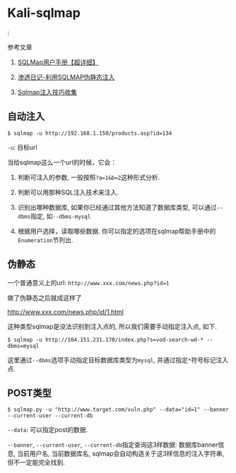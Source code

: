 # Kali-sqlmap

<!tags!>: <!sqlmap!>

参考文章

1. [SQLMap用户手册【超详细】](http://www.cnblogs.com/hongfei/p/3872156.html)

2. [渗透日记-利用SQLMAP伪静态注入](http://www.cnblogs.com/ximotao/p/5870274.html)

3. [Sqlmap注入技巧收集](http://www.freebuf.com/articles/web/10789.html)

## 自动注入

```
$ sqlmap -u http://192.168.1.150/products.asp?id=134
```

`-u`: 目标url

当给sqlmap这么一个url的时候，它会：

1. 判断可注入的参数, 一般按照`?a=1&b=2`这种形式分析.

2. 判断可以用那种SQL注入技术来注入.

3. 识别出哪种数据库, 如果你已经通过其他方法知道了数据库类型, 可以通过`--dbms`指定, 如`--dbms-mysql`

4. 根据用户选择，读取哪些数据. 你可以指定的选项在sqlmap帮助手册中的`Enumeration`节列出.

## 伪静态

一个普通意义上的url: `http://www.xxx.com/news.php?id=1`

做了伪静态之后就成这样了

http://www.xxx.com/news.php/id/1.html

这种类型sqlmap是没法识别到注入点的, 所以我们需要手动指定注入点, 如下.

```
$ sqlmap -u http://104.151.231.170/index.php?s=vod-search-wd-* --dbms=mysql
```

这里通过`--dbms`选项手动指定目标数据库类型为`mysql`, 并通过指定`*`符号标记注入点.

## POST类型

```
$ sqlmap.py -u "http://www.target.com/vuln.php" --data="id=1" --banner --current-user --current-db
```

`--data`: 可以指定post的数据.

`--banner`, `--current-user`, `--current-db`指定查询这3样数据: 数据库banner信息, 当前用户名, 当前数据库名, sqlmap会自动构造关于这3样信息的注入字符串, 但不一定能完全找到.
